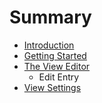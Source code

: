 # Summary

* [Introduction](README.md)
* [Getting Started](chapter1.md)
* [The View Editor](the_view_editor.md)
   * Edit Entry
* [View Settings](view_settings.md)

